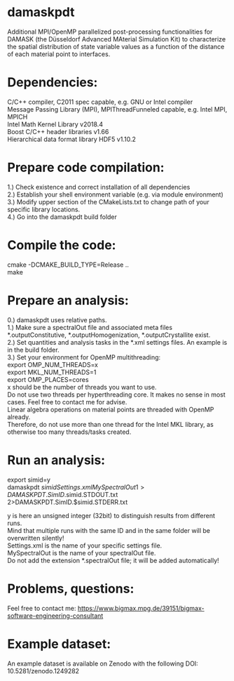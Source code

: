 # damaskpdt
Additional MPI/OpenMP parallelized post-processing functionalities for DAMASK (the Düsseldorf Advanced MAterial Simulation Kit) to characterize the spatial distribution of state variable values as a function of the distance of each material point to interfaces.

# Dependencies:
C/C++ compiler, C2011 spec capable, e.g. GNU or Intel compiler  
Message Passing Library (MPI), MPIThreadFunneled capable, e.g. Intel MPI, MPICH  
Intel Math Kernel Library v2018.4  
Boost C/C++ header libraries v1.66  
Hierarchical data format library HDF5 v1.10.2  

# Prepare code compilation:
1.) Check existence and correct installation of all dependencies  
2.) Establish your shell environment variable (e.g. via module environment)  
3.) Modify upper section of the CMakeLists.txt to change path of your specific library locations.  
4.) Go into the damaskpdt build folder  

# Compile the code:
cmake -DCMAKE_BUILD_TYPE=Release ..  
make  

# Prepare an analysis:
0.) damaskpdt uses relative paths.  
1.) Make sure a spectralOut file and associated meta files *.outputConstitutive, *.outputHomogenization, *.outputCrystallite exist.  
2.) Set quantities and analysis tasks in the *.xml settings files. An example is in the build folder.  
3.) Set your environment for OpenMP multithreading:  
export OMP_NUM_THREADS=x  
export MKL_NUM_THREADS=1  
export OMP_PLACES=cores  
x should be the number of threads you want to use.  
Do not use two threads per hyperthreading core. It makes no sense in most cases.
Feel free to contact me for advise.  
Linear algebra operations on material points are threaded with OpenMP already.  
Therefore, do not use more than one thread for the Intel MKL library, as otherwise too many threads/tasks created.  

# Run an analysis:
export simid=y  
damaskpdt $simid Settings.xml MySpectralOut 1>DAMASKPDT.SimID.$simid.STDOUT.txt 2>DAMASKPDT.SimID.$simid.STDERR.txt  

y is here an unsigned integer (32bit) to distinguish results from different runs.  
Mind that multiple runs with the same ID and in the same folder will be overwritten silently!  
Settings.xml is the name of your specific settings file.  
MySpectralOut is the name of your spectralOut file.  
Do not add the extension *.spectralOut file; it will be added automatically!  

# Problems, questions:
Feel free to contact me: https://www.bigmax.mpg.de/39151/bigmax-software-engineering-consultant  

# Example dataset:
An example dataset is available on Zenodo with the following DOI: 10.5281/zenodo.1249282  




